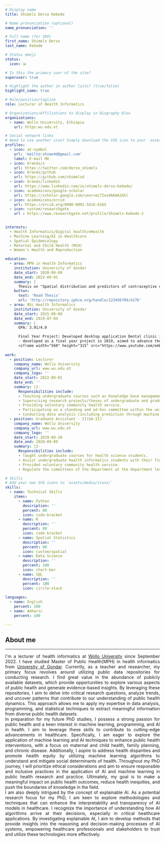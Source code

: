 ```yaml
---
# Display name
title: Shimels Derso Kebede

# Name pronunciation (optional)
name_pronunciation: ''

# Full name (for SEO)
first_name: Shimels Derso
last_name: Kebede

# Status emoji
status:
  icon: 📊

# Is this the primary user of the site?
superuser: true

# Highlight the author in author lists? (true/false)
highlight_name: true

# Role/position/tagline
role: Lecturer of Health Informatics

# Organizations/Affiliations to display in Biography blox
organizations:
  - name: Wollo University, Ethiopia
    url: https:wu.edu.et

# Social network links
# Need to use another icon? Simply download the SVG icon to your `assets/media/icons/` folder.
profiles:
  - icon: at-symbol
    url: 'mailto:shime4d@gmail.com'
    label: E-mail Me
  - icon: brands/x
    url: https://twitter.com/derso_shimels
  - icon: brands/github
    url: https://github.com/shimelsd
  - icon: brands/linkedin
    url: https://www.linkedin.com/in/shimels-derso-kebede/
  - icon: academicons/google-scholar
    url: https://scholar.google.com/user=eL7Ies8AAAAJ&hl 
  - icon: academicons/orcid
    url: https://orcid.org/0000-0001-5416-616X
  - icon: custom/researchgate
    url : https://www.researchgate.net/profile/Shimels-Kebede-2
    

interests:
  - Health Informatics/Digital health/eHealth
  - Machine Learning/AI in Healthcare
  - Spatial Epidemiology
  - Maternal and Child Health (MCH)
  - Women's Health and Reproduction

education:
  - area: MPH in Health Informatics
    institution: University of Gondar
    date_start: 2020-09-09
    date_end: 2022-09-01
    summary: |
      Thesis on "Spatial distribution and predictors of contraceptive discontinuation among reproductive age women in Ethiopia using EDHS 2016 data: Prediction using GIS and machine learning". Supervised by [Dr. Yakub Sebastain(PhD)](https://researchers.cdu.edu.au/en/persons/yakub-sebastian) from  Charles Darwin University, Australia, and Mr. Abreham Yeneneh from University of Gondar, Ethiopia. 
    button:
      text: 'Read Thesis'
      url: 'http://repository.iphce.org/handle/123456789/4276'
  - area: BSc Health Informatics
    institution: University of Gondar
    date_start: 2015-09-09
    date_end: 2019-07-04
    summary: |
      GPA: 3.91/4.0

      Final Year Project: Developed desktop application Dental clinic information system(DCIS) using Java.
      - developed as a final year project in 2019, aimed to advance the manual operation of [University of Gondar Specialized Hospital](https://hospital.uog.edu.et/) dental clinic. I have used Java GUI(Swing), MySQL database & JasperReport to develop the system.
      <iframe width="560" height="315" src="https://www.youtube.com/embed/7CgK-pLkk6k" title="YouTube video player" frameborder="0" allow="accelerometer; autoplay; clipboard-write; encrypted-media; gyroscope; picture-in-picture; web-share" allowfullscreen></iframe>
  
work:
  - position: Lecturer 
    company_name: Wollo University
    company_url: www.wu.edu.et
    company_logo: ''
    date_start: 2022-09-01
    date_end: ''
    summary: |2-
      Responsibilities include:
      - Teaching undergraduate courses such as Knowledge base management, Health Data analytics, Geographic information system     (GIS) and disease mapping, Fundamentals of Programming (C++), and Object-oriented Programming with Java 
      - Supervising research projects/theses of undergraduate and graduate students
      - Providing voluntary community health service.
      - Participating as a standing and ad-hoc committee within the university
      - Conducting data analysis (including prediction through machine learning/deep learning, time series forecasting, multi-level analysis, spatial analysis for disease mapping, and multivariate decomposition analysis) and data visualizations using STATA, Python, and R
  - position: Graduate Assistant - II(GA-II) 
    company_name: Wollo University
    company_url: www.wu.edu.et
    company_logo: ''
    date_start: 2019-09-20
    date_end: 2020-09-09
    summary: |2-
      Responsibilities include:
      - Taught undergraduate courses for health science students.
      - Assist undergraduate health informatics students with their final year projects.
      - Provided voluntary community health service.
      - Regulate the committees of the department at the department level and participate in different committees at the college level.

# Skills
# Add your own SVG icons to `assets/media/icons/`
skills:
  - name: Technical Skills
    items:
      - name: Python
        description: ''
        percent: 80
        icon: code-bracket
      - name: R
        description: ''
        percent: 80
        icon: code-bracket
      - name: Spatial Statistics
        description: ''
        percent: 80
        icon: custom/spatial
      - name: Data Science
        description: ''
        percent: 100
        icon: chart-bar
      - name: SQL
        description: ''
        percent: 100
        icon: circle-stack
 
languages:
  - name: English
    percent: 100
  - name: Amharic
    percent: 100

---
```

## About me
<div style="text-align: justify">
  <hr />
I'm a lecturer of health informatics at <a href="https://wu.edu.et" target="_blank" > Wollo University</a> since September 2022. I have studied Master of Public Health(MPH) in health informatics from <a href="https://uog.edu.et" target="_blank" >University of Gondar</a>.
Currently, as a teacher and researcher, my primary focus revolves around utilizing public data repositories for conducting research. I find great value in the abundance of publicly available datasets, which provide opportunities to explore various aspects of public health and generate evidence-based insights. By leveraging these repositories, I aim to delve into critical research questions, analyze trends, and uncover patterns that contribute to our understanding of public health dynamics. This approach allows me to apply my expertise in data analysis, programming, and statistical techniques to extract meaningful information from diverse public health datasets.
</div>
<div style="text-align: justify">
In preparation for my future PhD studies, I possess a strong passion for public health and a keen interest in machine learning, programming, and AI in health. I aim to leverage these skills to contribute to cutting-edge advancements in healthcare. Specifically, I am eager to explore the application of machine learning and AI techniques to enhance public health interventions, with a focus on maternal and child health, family planning, and chronic disease. Additionally, I aspire to address health disparities and promote health equity by utilizing machine learning algorithms to understand and mitigate social determinants of health. Throughout my PhD journey, I will prioritize ethical considerations and aim to ensure responsible and inclusive practices in the application of AI and machine learning in public health research and practice. Ultimately, my goal is to make a meaningful impact on public health outcomes, reduce health inequities, and push the boundaries of knowledge in the field.
</div>
<div style="text-align: justify">
I am also deeply intrigued by the concept of explainable AI. As a potential research focus for my PhD, I am keen to explore methodologies and techniques that can enhance the interpretability and transparency of AI models in healthcare. I recognize the importance of understanding how AI algorithms arrive at their decisions, especially in critical healthcare applications. By investigating explainable AI, I aim to develop methods that provide insights into the reasoning and decision-making processes of AI systems, empowering healthcare professionals and stakeholders to trust and utilize these technologies more effectively. 
</div>
